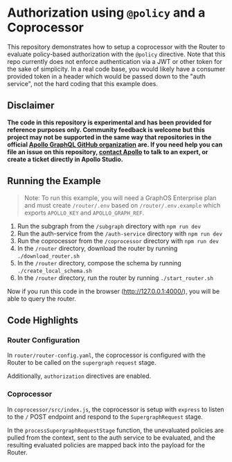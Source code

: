 # Authorization using `@policy` and a Coprocessor

This repository demonstrates how to setup a coprocessor with the Router to evaluate policy-based authorization with the `@policy` directive. Note that this repo currently does not enforce authentication via a JWT or other token for the sake of simplicity. In a real code base, you would likely have a consumer provided token in a header which would be passed down to the "auth service", not the hard coding that this example does.

## Disclaimer
**The code in this repository is experimental and has been provided for reference purposes only. Community feedback is welcome but this project may not be supported in the same way that repositories in the official [Apollo GraphQL GitHub organization](https://github.com/apollographql) are. If you need help you can file an issue on this repository, [contact Apollo](https://www.apollographql.com/contact-sales) to talk to an expert, or create a ticket directly in Apollo Studio.**

## Running the Example

> Note: To run this example, you will need a GraphOS Enterprise plan and must create `/router/.env` based on `/router/.env.example` which exports `APOLLO_KEY` and `APOLLO_GRAPH_REF`.

1. Run the subgraph from the `/subgraph` directory with `npm run dev`
1. Run the auth-service from the `/auth-service` directory with `npm run dev`
1. Run the coprocessor from the `/coprocessor` directory with `npm run dev`
1. In the `/router` directory, download the router by running `./download_router.sh`
1. In the `/router` directory, compose the schema by running `./create_local_schema.sh`
1. In the `/router` directory, run the router by running `./start_router.sh`

Now if you run this code in the browser (http://127.0.0.1:4000/), you will be able to query the router.

## Code Highlights

### Router Configuration

In `router/router-config.yaml`, the coprocessor is configured with the Router to be called on the `supergraph` `request` stage.

Additionally, `authorization` directives are enabled.

### Coprocessor

In `coprocessor/src/index.js`, the coprocessor is setup with `express` to listen to the `/` POST endpoint and respond to the `SupergraphRequest` stage.

In the `processSupergraphRequestStage` function, the unevaluated policies are pulled from the context, sent to the auth service to be evaluated, and the resulting evaluated policies are mapped back into the payload for the Router.
